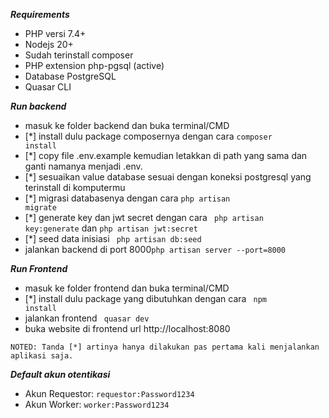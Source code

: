 ***Requirements***
- PHP versi 7.4+
- Nodejs 20+
- Sudah terinstall composer
- PHP extension php-pgsql (active)
- Database PostgreSQL
- Quasar CLI


***Run backend***
- masuk ke folder backend dan buka terminal/CMD
- [*] install dulu package composernya dengan cara <code>composer install</code>
- [*] copy file .env.example kemudian letakkan di path yang sama dan ganti namanya menjadi .env.
- [*] sesuaikan value database sesuai dengan koneksi postgresql yang terinstall di komputermu
- [*] migrasi databasenya dengan cara <code>php artisan migrate</code>
- [*] generate key dan jwt secret dengan cara <code> php artisan key:generate</code> dan <code>php artisan jwt:secret</code>
- [*] seed data inisiasi <code> php artisan db:seed</code>
- jalankan backend di port 8000<code>php artisan server --port=8000 </code>

***Run Frontend***
- masuk ke folder frontend dan buka terminal/CMD
- [*] install dulu package yang dibutuhkan dengan cara <code> npm install </code>
- jalankan frontend <code> quasar dev</code>
- buka website di frontend url http://localhost:8080

`NOTED: Tanda [*] artinya hanya dilakukan pas pertama kali menjalankan aplikasi saja.`


***Default akun otentikasi***
- Akun Requestor: <code>requestor:Password1234</code>
- Akun Worker: <code>worker:Password1234</code>
